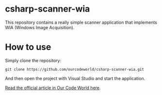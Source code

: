 # csharp-scanner-wia
This repository contains a really simple scanner application that implements WIA (Windows Image Acquisition).

# How to use

Simply clone the repository:

```batch
git clone https://github.com/ourcodeworld/csharp-scanner-wia.git
```

And then open the project with Visual Studio and start the application.

[Read the official article in Our Code World here](http://ourcodeworld.com/articles/read/382/creating-a-scanning-application-in-winforms-with-csharp).

